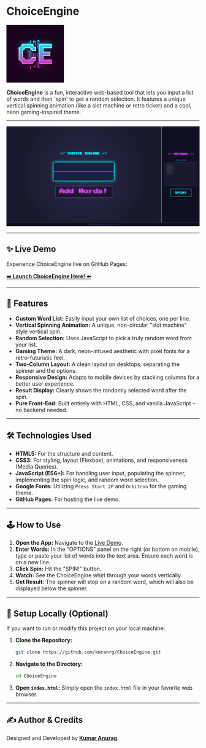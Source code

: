 # ChoiceEngine
<img src="https://github.com/kmranrg/ChoiceEngine/blob/main/logo.png" width="150px">

**ChoiceEngine** is a fun, interactive web-based tool that lets you input a list of words and then 'spin' to get a random selection. It features a unique vertical spinning animation (like a slot machine or retro ticker) and a cool, neon gaming-inspired theme.

---

![screenshot](https://github.com/kmranrg/ChoiceEngine/blob/main/screenshot.png)

---

## ✨ Live Demo

Experience ChoiceEngine live on GitHub Pages:

**[➡️ Launch ChoiceEngine Here! ⬅️](https://kmranrg.github.io/ChoiceEngine/)**

---

## 🚀 Features

* **Custom Word List:** Easily input your own list of choices, one per line.
* **Vertical Spinning Animation:** A unique, non-circular "slot machine" style vertical spin.
* **Random Selection:** Uses JavaScript to pick a truly random word from your list.
* **Gaming Theme:** A dark, neon-infused aesthetic with pixel fonts for a retro-futuristic feel.
* **Two-Column Layout:** A clean layout on desktops, separating the spinner and the options.
* **Responsive Design:** Adapts to mobile devices by stacking columns for a better user experience.
* **Result Display:** Clearly shows the randomly selected word after the spin.
* **Pure Front-End:** Built entirely with HTML, CSS, and vanilla JavaScript – no backend needed.

---

## 🛠️ Technologies Used

* **HTML5:** For the structure and content.
* **CSS3:** For styling, layout (Flexbox), animations, and responsiveness (Media Queries).
* **JavaScript (ES6+):** For handling user input, populating the spinner, implementing the spin logic, and random word selection.
* **Google Fonts:** Utilizing `Press Start 2P` and `Orbitron` for the gaming theme.
* **GitHub Pages:** For hosting the live demo.

---

## 🕹️ How to Use

1.  **Open the App:** Navigate to the [Live Demo](#-live-demo).
2.  **Enter Words:** In the "OPTIONS" panel on the right (or bottom on mobile), type or paste your list of words into the text area. Ensure each word is on a new line.
3.  **Click Spin:** Hit the "SPIN!" button.
4.  **Watch:** See the ChoiceEngine whirl through your words vertically.
5.  **Get Result:** The spinner will stop on a random word, which will also be displayed below the spinner.

---

## 🔧 Setup Locally (Optional)

If you want to run or modify this project on your local machine:

1.  **Clone the Repository:**
    ```bash
    git clone https://github.com/kmranrg/ChoiceEngine.git
    ```
2.  **Navigate to the Directory:**
    ```bash
    cd ChoiceEngine
    ```
3.  **Open `index.html`:** Simply open the `index.html` file in your favorite web browser.

---

## ✍️ Author & Credits

Designed and Developed by **[Kumar Anurag](https://kmranrg.com)**.
